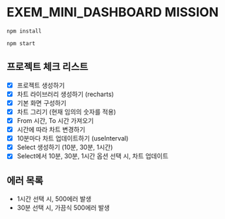 # EXEM_MINI_DASHBOARD MISSION

```
npm install

npm start
```

## 프로젝트 체크 리스트
- [X] 프로젝트 생성하기
- [X] 차트 라이브러리 생성하기 (recharts)
- [X] 기본 화면 구성하기
- [X] 차트 그리기 (현재 임의의 숫자를 적용)
- [X] From 시간, To 시간 가져오기
- [X] 시간에 따라 차트 변경하기
- [X] 10분마다 차트 업데이트하기 (useInterval)
- [X] Select 생성하기 (10분, 30분, 1시간)
- [X] Select에서 10분, 30분, 1시간 옵션 선택 시, 차트 업데이트

## 에러 목록
* 1시간 선택 시, 500에러 발생
* 30분 선택 시, 가끔식 500에러 발생
